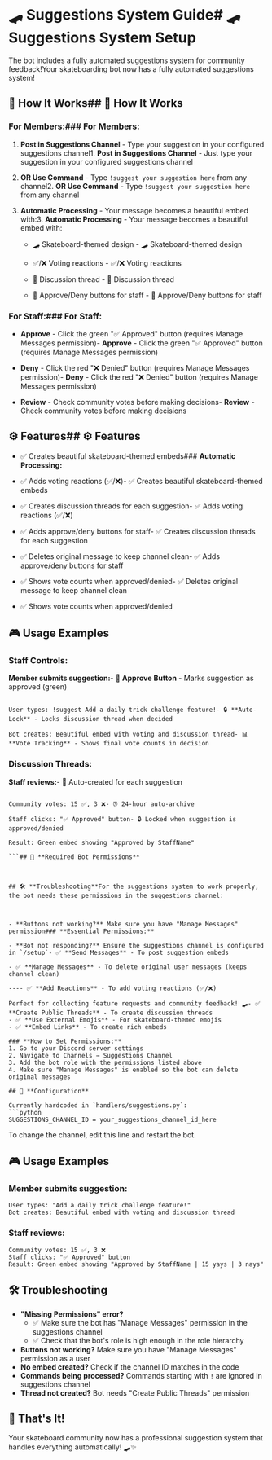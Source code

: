 # 🛹 Suggestions System Guide# 🛹 Suggestions System Setup



The bot includes a fully automated suggestions system for community feedback!Your skateboarding bot now has a fully automated suggestions system!



## 🎯 **How It Works**## 🎯 **How It Works**



### **For Members:**### **For Members:**

1. **Post in Suggestions Channel** - Type your suggestion in your configured suggestions channel1. **Post in Suggestions Channel** - Just type your suggestion in your configured suggestions channel

2. **OR Use Command** - Type `!suggest your suggestion here` from any channel2. **OR Use Command** - Type `!suggest your suggestion here` from any channel

3. **Automatic Processing** - Your message becomes a beautiful embed with:3. **Automatic Processing** - Your message becomes a beautiful embed with:

   - 🛹 Skateboard-themed design   - 🛹 Skateboard-themed design

   - ✅/❌ Voting reactions   - ✅/❌ Voting reactions

   - 💬 Discussion thread   - 💬 Discussion thread

   - 🎯 Approve/Deny buttons for staff   - 🎯 Approve/Deny buttons for staff



### **For Staff:**### **For Staff:**

- **Approve** - Click the green "✅ Approved" button (requires Manage Messages permission)- **Approve** - Click the green "✅ Approved" button (requires Manage Messages permission)

- **Deny** - Click the red "❌ Denied" button (requires Manage Messages permission)- **Deny** - Click the red "❌ Denied" button (requires Manage Messages permission)

- **Review** - Check community votes before making decisions- **Review** - Check community votes before making decisions



## ⚙️ **Features**## ⚙️ **Features**



- ✅ Creates beautiful skateboard-themed embeds### **Automatic Processing:**

- ✅ Adds voting reactions (✅/❌)- ✅ Creates beautiful skateboard-themed embeds

- ✅ Creates discussion threads for each suggestion- ✅ Adds voting reactions (✅/❌)

- ✅ Adds approve/deny buttons for staff- ✅ Creates discussion threads for each suggestion

- ✅ Deletes original message to keep channel clean- ✅ Adds approve/deny buttons for staff

- ✅ Shows vote counts when approved/denied- ✅ Deletes original message to keep channel clean

- ✅ Shows vote counts when approved/denied

## 🎮 **Usage Examples**

### **Staff Controls:**

**Member submits suggestion:**- 🎯 **Approve Button** - Marks suggestion as approved (green)

```- 🚫 **Deny Button** - Marks suggestion as denied (red)

User types: !suggest Add a daily trick challenge feature!- 🔒 **Auto-Lock** - Locks discussion thread when decided

Bot creates: Beautiful embed with voting and discussion thread- 📊 **Vote Tracking** - Shows final vote counts in decision

```

### **Discussion Threads:**

**Staff reviews:**- 💬 Auto-created for each suggestion

```- 🛹 Skateboard-themed welcome message

Community votes: 15 ✅, 3 ❌- ⏰ 24-hour auto-archive

Staff clicks: "✅ Approved" button- 🔒 Locked when suggestion is approved/denied

Result: Green embed showing "Approved by StaffName"

```## 🔧 **Required Bot Permissions**



## 🛠️ **Troubleshooting**For the suggestions system to work properly, the bot needs these permissions in the suggestions channel:



- **Buttons not working?** Make sure you have "Manage Messages" permission### **Essential Permissions:**

- **Bot not responding?** Ensure the suggestions channel is configured in `/setup`- ✅ **Send Messages** - To post suggestion embeds

- ✅ **Manage Messages** - To delete original user messages (keeps channel clean)

---- ✅ **Add Reactions** - To add voting reactions (✅/❌)

Perfect for collecting feature requests and community feedback! 🛹- ✅ **Create Public Threads** - To create discussion threads
- ✅ **Use External Emojis** - For skateboard-themed emojis
- ✅ **Embed Links** - To create rich embeds

### **How to Set Permissions:**
1. Go to your Discord server settings
2. Navigate to Channels → Suggestions Channel
3. Add the bot role with the permissions listed above
4. Make sure "Manage Messages" is enabled so the bot can delete original messages

## 🔧 **Configuration**

Currently hardcoded in `handlers/suggestions.py`:
```python
SUGGESTIONS_CHANNEL_ID = your_suggestions_channel_id_here
```

To change the channel, edit this line and restart the bot.

## 🎮 **Usage Examples**

### **Member submits suggestion:**
```
User types: "Add a daily trick challenge feature!"
Bot creates: Beautiful embed with voting and discussion thread
```

### **Staff reviews:**
```
Community votes: 15 ✅, 3 ❌
Staff clicks: "✅ Approved" button
Result: Green embed showing "Approved by StaffName | 15 yays | 3 nays"
```

## 🛠️ **Troubleshooting**

- **"Missing Permissions" error?** 
  - ✅ Make sure the bot has "Manage Messages" permission in the suggestions channel
  - ✅ Check that the bot's role is high enough in the role hierarchy
- **Buttons not working?** Make sure you have "Manage Messages" permission as a user
- **No embed created?** Check if the channel ID matches in the code
- **Commands being processed?** Commands starting with `!` are ignored in suggestions channel
- **Thread not created?** Bot needs "Create Public Threads" permission

## 🎉 **That's It!**

Your skateboard community now has a professional suggestion system that handles everything automatically! 🛹✨